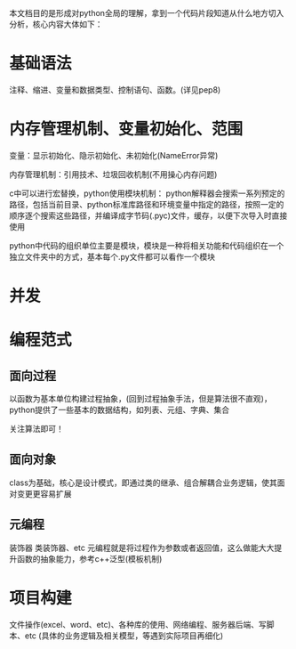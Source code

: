 本文档目的是形成对python全局的理解，拿到一个代码片段知道从什么地方切入分析，核心内容大体如下：

# 基础语法
注释、缩进、变量和数据类型、控制语句、函数。(详见pep8)

# 内存管理机制、变量初始化、范围
变量：显示初始化、隐示初始化、未初始化(NameError异常)

内存管理机制：引用技术、垃圾回收机制(不用操心内存问题)

c中可以进行宏替换，python使用模块机制：
python解释器会搜索一系列预定的路径，包括当前目录、python标准库路径和环境变量中指定的路径，按照一定的顺序逐个搜索这些路径，并编译成字节码(.pyc)文件，缓存，以便下次导入时直接使用

python中代码的组织单位主要是模块，模块是一种将相关功能和代码组织在一个独立文件夹中的方式，基本每个.py文件都可以看作一个模块
# 并发

# 编程范式
## 面向过程
以函数为基本单位构建过程抽象，(回到过程抽象手法，但是算法很不直观)，python提供了一些基本的数据结构，如列表、元组、字典、集合

关注算法即可！

## 面向对象
class为基础，核心是设计模式，即通过类的继承、组合解耦合业务逻辑，使其面对变更更容易扩展

## 元编程
装饰器
类装饰器、etc
元编程就是将过程作为参数或者返回值，这么做能大大提升函数的抽象能力，参考c++泛型(模板机制)

# 项目构建
文件操作(excel、word、etc)、各种库的使用、网络编程、服务器后端、写脚本、etc
(具体的业务逻辑及相关模型，等遇到实际项目再细化)
